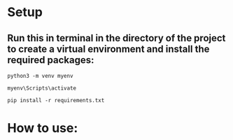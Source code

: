 # Setup
## Run this in terminal in the directory of the project to create a virtual environment and install the required packages:

`python3 -m venv myenv`

`myenv\Scripts\activate`

`pip install -r requirements.txt`

# How to use:

